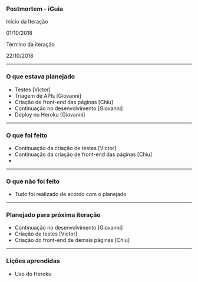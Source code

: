 ### Postmortem - iGuia

 

Início da Iteração

01/10/2018
 

Término da iteração

22/10/2018

-------------------------
### O que estava planejado

- Testes [Victor]
- Triagem de APIs [Giovanni]
- Criação de front-end das páginas [Chiu]
- Continuação no desenvolvimento [Giovanni]
- Deploy no Heroku [Giovanni]
-------------------------
### O que foi feito

- Continuação da criação de testes [Victor]
- Continuação da criação de front-end das páginas [Chiu]
- 
-------------------------
### O que não foi feito

- Tudo foi realizado de acordo com o planejado
-------------------------
### Planejado para próxima iteração

- Continuação no desenvolvimento [Giovanni]
- Criação de testes [Victor]
- Criação do front-end de demais páginas [Chiu]
-------------------------
### Lições aprendidas

- Uso do Heroku
